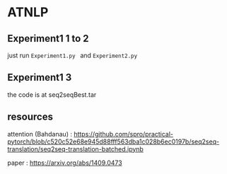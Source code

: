 # ATNLP

## Experiment1 1 to 2
just run `Experiment1.py ` and `Experiment2.py `

## Experiment1 3 
the code is at seq2seqBest.tar

## resources 
attention (Bahdanau) : https://github.com/spro/practical-pytorch/blob/c520c52e68e945d88fff563dba1c028b6ec0197b/seq2seq-translation/seq2seq-translation-batched.ipynb

paper : https://arxiv.org/abs/1409.0473


